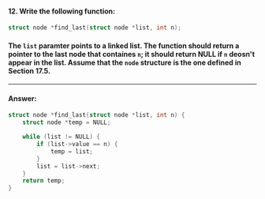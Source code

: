 #### 12. Write the following function:

```c
struct node *find_last(struct node *list, int n);
```

#### The `list` paramter points to a linked list. The function should return a pointer to the last node that containes `n`; it should return NULL if `n` deosn't appear in the list. Assume that the `node` structure is the one defined in Section 17.5.

---

#### Answer:

```c
struct node *find_last(struct node *list, int n) {
    struct node *temp = NULL;

    while (list != NULL) {
        if (list->value == n) {
            temp = list;
        }
        list = list->next;
    }
    return temp;
}
```

